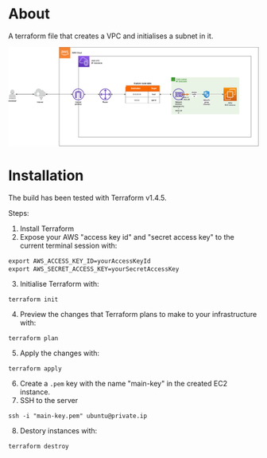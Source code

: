 # About
A terraform file that creates a VPC and initialises a subnet in it.

![AWS cloud architecture diagram](./docs/assets/cloud_architecture.png)

# Installation
The build has been tested with Terraform v1.4.5.

Steps:
1. Install Terraform
2. Expose your AWS "access key id" and "secret access key" to the current terminal session with:
```
export AWS_ACCESS_KEY_ID=yourAccessKeyId
export AWS_SECRET_ACCESS_KEY=yourSecretAccessKey
```
3. Initialise Terraform with:
```
terraform init
```
4. Preview the changes that Terraform plans to make to your infrastructure with:
```
terraform plan
```
5. Apply the changes with:
```
terraform apply
```
6. Create a `.pem` key with the name "main-key" in the created EC2 instance.
7. SSH to the server
```
ssh -i "main-key.pem" ubuntu@private.ip
```
8. Destory instances with:
```
terraform destroy
```

